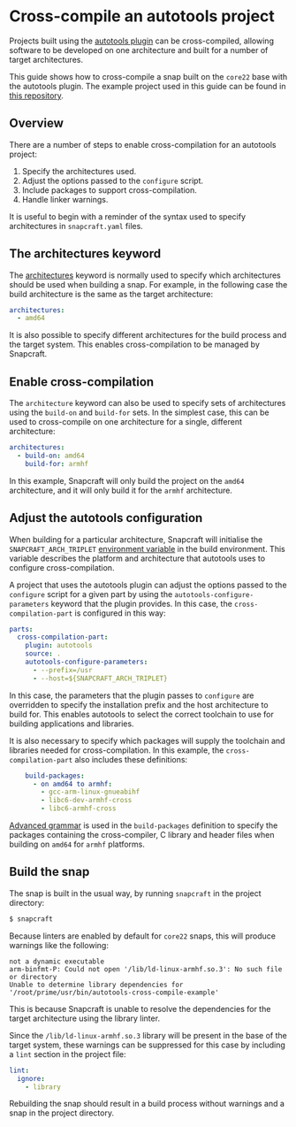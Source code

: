 # Cross-compile an autotools project

Projects built using the [autotools plugin](/t/8616) can be cross-compiled, allowing software to be developed on one architecture and built for a number of target architectures.

This guide shows how to cross-compile a snap built on the `core22` base with the autotools plugin. The example project used in this guide can be found in [this repository](https://github.com/snapcraft-docs/autotools-cross-comple-example).

## Overview

There are a number of steps to enable cross-compilation for an autotools project:

1. Specify the architectures used.
2. Adjust the options passed to the `configure` script.
3. Include packages to support cross-compilation.
4. Handle linker warnings.

It is useful to begin with a reminder of the syntax used to specify architectures in `snapcraft.yaml` files.

## The architectures keyword

The [architectures](/t/4972) keyword is normally used to specify which architectures should be used when building a snap. For example, in the following case the build architecture is the same as the target architecture:
```yaml
architectures:
  - amd64
```

It is also possible to specify different architectures for the build process and the target system. This enables cross-compilation to be managed by Snapcraft.

## Enable cross-compilation

The `architecture` keyword can also be used to specify sets of architectures using the `build-on` and `build-for` sets. In the simplest case, this can be used to cross-compile on one architecture for a single, different architecture:
```yaml
architectures:
  - build-on: amd64
    build-for: armhf
```
In this example, Snapcraft will only build the project on the `amd64` architecture, and it will only build it for the `armhf` architecture.

## Adjust the autotools configuration

When building for a particular architecture, Snapcraft will initialise the `SNAPCRAFT_ARCH_TRIPLET` [environment variable](/t/12271) in the build environment. This variable describes the platform and architecture that autotools uses to configure cross-compilation.

A project that uses the autotools plugin can adjust the options passed to the `configure` script for a given part by using the `autotools-configure-parameters` keyword that the plugin provides. In this case, the `cross-compilation-part` is configured in this way:
```yaml
parts:
  cross-compilation-part:
    plugin: autotools
    source: .
    autotools-configure-parameters:
      - --prefix=/usr
      - --host=${SNAPCRAFT_ARCH_TRIPLET}
```
In this case, the parameters that the plugin passes to `configure` are overridden to specify the installation prefix and the host architecture to build for. This enables autotools to select the correct toolchain to use for building applications and libraries.

It is also necessary to specify which packages will supply the toolchain and libraries needed for cross-compilation. In this example, the `cross-compilation-part` also includes these definitions:
```yaml
    build-packages:
      - on amd64 to armhf:
        - gcc-arm-linux-gnueabihf
        - libc6-dev-armhf-cross
        - libc6-armhf-cross
```

[Advanced grammar](/t/8349) is used in the `build-packages` definition to specify the packages containing the cross-compiler, C library and header files when building on `amd64` for `armhf` platforms.

## Build the snap

The snap is built in the usual way, by running `snapcraft` in the project directory:
```bash
$ snapcraft
```

Because linters are enabled by default for `core22` snaps, this will produce warnings like the following:
```
not a dynamic executable
arm-binfmt-P: Could not open '/lib/ld-linux-armhf.so.3': No such file or directory
Unable to determine library dependencies for '/root/prime/usr/bin/autotools-cross-compile-example'
```
This is because Snapcraft is unable to resolve the dependencies for the target architecture using the library linter.

Since the `/lib/ld-linux-armhf.so.3` library will be present in the base of the target system, these warnings can be suppressed for this case by including a `lint` section in the project file:
```yaml
lint:
  ignore:
    - library
```
Rebuilding the snap should result in a build process without warnings and a snap in the project directory.
